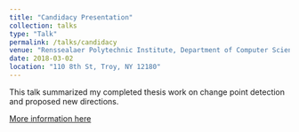 ```yaml
---
title: "Candidacy Presentation"
collection: talks
type: "Talk"
permalink: /talks/candidacy
venue: "Renssealaer Polytechnic Institute, Department of Computer Science"
date: 2018-03-02
location: "110 8th St, Troy, NY 12180"
---
```


This talk summarized my completed thesis work on change point detection and proposed new directions.

[More information here](http://haidark.github.io/files/candidacy.pdf)



